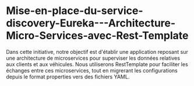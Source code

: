 # Mise-en-place-du-service-discovery-Eureka---Architecture-Micro-Services-avec-Rest-Template

Dans cette initiative, notre objectif est d'établir une application reposant sur une architecture de microservices pour superviser les données relatives aux clients et aux véhicules. Nous utiliserons RestTemplate pour faciliter les échanges entre ces microservices, tout en migrerant les configurations depuis le format properties vers des fichiers YAML.
